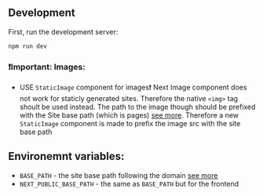 
## Development

First, run the development server:

```bash
npm run dev
```

### ❗️Important: Images:
  - USE `StaticImage` component for images❗️ Next Image component does not work for staticly generated sites. Therefore the native `<img>` tag shoult be used instead. The path to the image though should be prefixed with the Site base path (which is pages) [see more](https://nextjs.org/docs/pages/api-reference/next-config-js/basePath). Therefore a new `StaticImage` component is made to prefix the image src with the site base path


## Environemnt variables:
- `BASE_PATH` - the site base path following the domain [see more](https://nextjs.org/docs/pages/api-reference/next-config-js/basePath)
- `NEXT_PUBLIC_BASE_PATH` - the same as `BASE_PATH` but for the frontend 